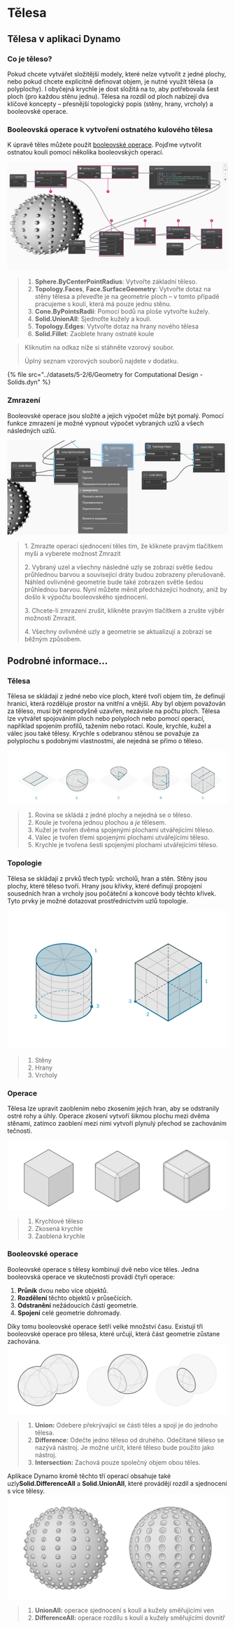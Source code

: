 # Tělesa

## Tělesa v aplikaci Dynamo

### Co je těleso?

Pokud chcete vytvářet složitější modely, které nelze vytvořit z jedné plochy, nebo pokud chcete explicitně definovat objem, je nutné využít tělesa [](5-6\_solids.md#solids) (a polyplochy). I obyčejná krychle je dost složitá na to, aby potřebovala šest ploch (pro každou stěnu jednu). Tělesa na rozdíl od ploch nabízejí dva klíčové koncepty – přesnější topologický popis (stěny, hrany, vrcholy) a booleovské operace.

### Booleovská operace k vytvoření ostnatého kulového tělesa

K úpravě těles můžete použít [booleovské operace](5-6\_solids.md#boolean-operations). Pojďme vytvořit ostnatou kouli pomocí několika booleovských operací.

![](<../images/5-2/6/solids  - spiky ball.jpg>)

> 1. **Sphere.ByCenterPointRadius**: Vytvořte základní těleso.
> 2. **Topology.Faces**, **Face.SurfaceGeometry**: Vytvořte dotaz na stěny tělesa a převeďte je na geometrie ploch – v tomto případě pracujeme s koulí, která má pouze jednu stěnu.
> 3. **Cone.ByPointsRadii**: Pomocí bodů na ploše vytvořte kužely.
> 4. **Solid.UnionAll**: Sjednoťte kužely a kouli.
> 5. **Topology.Edges**: Vytvořte dotaz na hrany nového tělesa
> 6. **Solid.Fillet**: Zaoblete hrany ostnaté koule

> Kliknutím na odkaz níže si stáhněte vzorový soubor.
>
> Úplný seznam vzorových souborů najdete v dodatku.

{% file src="../datasets/5-2/6/Geometry for Computational Design - Solids.dyn" %}

### Zmrazení

Booleovské operace jsou složité a jejich výpočet může být pomalý. Pomocí funkce zmrazení je možné vypnout výpočet vybraných uzlů a všech následných uzlů.

![](<../images/5-2/6/solids - freeze node.jpg>)

> 1\. Zmrazte operaci sjednocení těles tím, že kliknete pravým tlačítkem myši a vyberete možnost Zmrazit
>
> 2\. Vybraný uzel a všechny následné uzly se zobrazí světle šedou průhlednou barvou a související dráty budou zobrazeny přerušovaně. Náhled ovlivněné geometrie bude také zobrazen světle šedou průhlednou barvou. Nyní můžete měnit předcházející hodnoty, aniž by došlo k výpočtu booleovského sjednocení.
>
> 3\. Chcete-li zmrazení zrušit, klikněte pravým tlačítkem a zrušte výběr možnosti Zmrazit.
>
> 4\. Všechny ovlivněné uzly a geometrie se aktualizují a zobrazí se běžným způsobem.

## Podrobné informace...

### Tělesa

Tělesa se skládají z jedné nebo více ploch, které tvoří objem tím, že definují hranici, která rozděluje prostor na vnitřní a vnější. Aby byl objem považován za těleso, musí být neprodyšně uzavřen, nezávisle na počtu ploch. Tělesa lze vytvářet spojováním ploch nebo polyploch nebo pomocí operací, například spojením profilů, tažením nebo rotací. Koule, krychle, kužel a válec jsou také tělesy. Krychle s odebranou stěnou se považuje za polyplochu s podobnými vlastnostmi, ale nejedná se přímo o těleso.

![Tělesa](../images/5-2/6/Primitives.jpg)

> 1. Rovina se skládá z jedné plochy a nejedná se o těleso.
> 2. Koule je tvořena jednou plochou a _je_ tělesem.
> 3. Kužel je tvořen dvěma spojenými plochami utvářejícími těleso.
> 4. Válec je tvořen třemi spojenými plochami utvářejícími těleso.
> 5. Krychle je tvořena šesti spojenými plochami utvářejícími těleso.

### Topologie

Tělesa se skládají z prvků třech typů: vrcholů, hran a stěn. Stěny jsou plochy, které těleso tvoří. Hrany jsou křivky, které definují propojení sousedních hran a vrcholy jsou počáteční a koncové body těchto křivek. Tyto prvky je možné dotazovat prostřednictvím uzlů topologie.

![Topologie](../images/5-2/6/Solid-topology.jpg)

> 1. Stěny
> 2. Hrany
> 3. Vrcholy

### Operace

Tělesa lze upravit zaoblením nebo zkosením jejich hran, aby se odstranily ostré rohy a úhly. Operace zkosení vytvoří šikmou plochu mezi dvěma stěnami, zatímco zaoblení mezi nimi vytvoří plynulý přechod se zachováním tečnosti.

![](../images/5-2/6/SolidOperations.jpg)

> 1. Krychlové těleso
> 2. Zkosená krychle
> 3. Zaoblená krychle

### Booleovské operace

Booleovské operace s tělesy kombinují dvě nebo více těles. Jedna booleovská operace ve skutečnosti provádí čtyři operace:

1. **Průnik** dvou nebo více objektů.
2. **Rozdělení** těchto objektů v průsečících.
3. **Odstranění** nežádoucích částí geometrie.
4. **Spojení** celé geometrie dohromady.

Díky tomu booleovské operace šetří velké množství času. Existují tři booleovské operace pro tělesa, které určují, která část geometrie zůstane zachována. ![Booleovská operace pro tělesa](../images/5-2/6/SolidBooleans.jpg)

> 1. **Union:** Odebere překrývající se části těles a spojí je do jednoho tělesa.
> 2. **Difference:** Odečte jedno těleso od druhého. Odečítané těleso se nazývá nástroj. Je možné určit, které těleso bude použito jako nástroj.
> 3. **Intersection:** Zachová pouze společný objem obou těles.

Aplikace Dynamo kromě těchto tří operací obsahuje také uzly**Solid.DifferenceAll** a **Solid.UnionAll**, které provádějí rozdíl a sjednocení s více tělesy. ![](../images/5-2/6/BooleanAll.jpg)

> 1. **UnionAll:** operace sjednocení s koulí a kužely směřujícími ven
> 2. **DifferenceAll:** operace rozdílu s koulí a kužely směřujícími dovnitř

##
